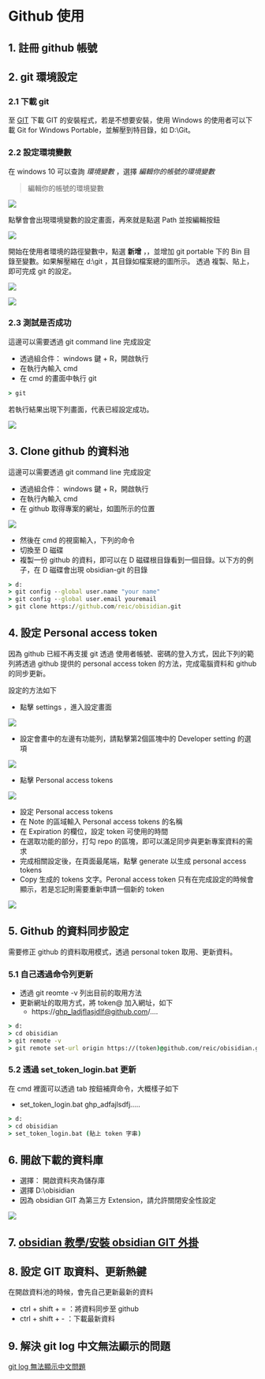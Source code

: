 # Github 使用


## 1. 註冊 github 帳號


## 2. git 環境設定
### 2.1 下載 git 
至 [GIT](https://git-scm.com/download/) 下載 GIT 的安裝程式，若是不想要安裝，使用 Windows 的使用者可以下載 Git for Windows Portable，並解壓到特目錄，如 D:\\Git。

### 2.2 設定環境變數
在  windows 10 可以查詢 *環境變數* ，選擇 *編輯你的帳號的環境變數*
> 編輯你的帳號的環境變數

![](pics/Pasted%20image%2020210819093558.png)

點擊會會出現環境變數的設定畫面，再來就是點選 Path 並按編輯按鈕

![](pics/Pasted%20image%2020210831221752.png)

開始在使用者環境的路徑變數中，點選 **新增** ，，並增加 git portable 下的 Bin 目錄至變數。如果解壓縮在 d:\\git ，其目錄如檔案總的圖所示。 透過 複製、貼上，即可完成 git 的設定。

![](pics/Pasted%20image%2020210831222746.png)

![](pics/Pasted%20image%2020210831222323.png)

### 2.3 測試是否成功
這邊可以需要透過 git command line 完成設定
- 透過組合件： windows 鍵 + R，開啟執行
- 在執行內輸入 cmd
- 在 cmd 的畫面中執行 git

```cmd
> git
```

若執行結果出現下列畫面，代表已經設定成功。

![](pics/Pasted%20image%2020210831223236.png)


## 3. Clone github 的資料池
這邊可以需要透過 git command line 完成設定
- 透過組合件： windows 鍵 + R，開啟執行
- 在執行內輸入 cmd
- 在 github 取得專案的網址，如圖所示的位置

![](pics/Pasted%20image%2020210818171823.png)

- 然後在 cmd 的視窗輸入，下列的命令
- 切換至 D 磁碟
- 複製一份 github 的資料，即可以在  D 磁碟根目錄看到一個目錄。以下方的例子，在 D 磁碟會出現 obsidian-git 的目錄

```cmd
> d:
> git config --global user.name "your name"
> git config --global user.email youremail
> git clone https://github.com/reic/obisidian.git
```

## 4. 設定 Personal access token
因為 github 已經不再支援 git 透過 使用者帳號、密碼的登入方式，因此下列的範列將透過 github 提供的 personal access token 的方法，完成電腦資料和 github 的同步更新。

設定的方法如下
- 點擊 settings ，進入設定畫面

![](pics/Pasted%20image%2020210818171242.png)

- 設定會畫中的左邊有功能列，請點擊第2個區塊中的  Developer setting 的選項

![](pics/Pasted%20image%2020210818171312.png)


- 點擊 Personal access tokens

![](pics/Pasted%20image%2020210818171334.png)

- 設定 Personal access tokens
- 在 Note 的區域輸入 Personal access tokens 的名稱
- 在 Expiration 的欄位，設定 token 可使用的時間
- 在選取功能的部分，打勾 repo 的區塊，即可以滿足同步與更新專案資料的需求
- 完成相關設定後，在頁面最尾端，點擊 generate 以生成 personal access tokens
- Copy 生成的 tokens 文字。Peronal access token 只有在完成設定的時候會顯示，若是忘記則需要重新申請一個新的 token

![](pics/Pasted%20image%2020210818171352.png)

## 5. Github 的資料同步設定
需要修正 github 的資料取用模式，透過 personal token 取用、更新資料。

### 5.1 自己透過命令列更新
- 透過 git reomte -v 列出目前的取用方法
- 更新網址的取用方式，將 token@ 加入網址，如下
	- https://ghp_ladjflasjdlf@github.com/....

```cmd
> d:
> cd obisidian
> git remote -v 
> git remote set-url origin https://(token)@github.com/reic/obisidian.git
```

### 5.2 透過 set_token_login.bat 更新
在 cmd 裡面可以透過 tab 按鈕補齊命令，大概樣子如下
- set_token_login.bat ghp_adfajlsdfj.....
```cmd
> d:
> cd obisidian
> set_token_login.bat (貼上 token 字串)
```

## 6. 開啟下載的資料庫
- 選擇： 開啟資料夾為儲存庫
- 選擇 D:\\obisidian
- 因為 obsidian GIT 為第三方 Extension，請允許關閉安全性設定

![](pics/Pasted%20image%2020210819115908.png)

## 7. [obsidian 教學/安裝 obsidian GIT 外掛](obsidian%20教學/安裝%20obsidian%20GIT%20外掛.md)


## 8. 設定 GIT 取資料、更新熱鍵
在開啟資料池的時候，會先自己更新最新的資料

- ctrl + shift + =   ：將資料同步至 github
- ctrl + shift + -    ：下載最新資料

## 9. 解決 git log 中文無法顯示的問題
[git log 無法顯示中文問題](obsidian%20教學/中文亂碼問題.md)